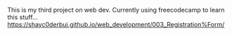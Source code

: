 This is my third project on web dev.
Currently using freecodecamp to learn this stuff...
https://shayc0derbui.github.io/web_development/003_Registration%Form/
